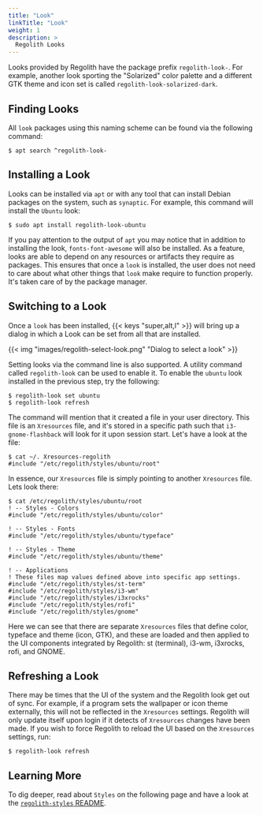 ```yaml
---
title: "Look"
linkTitle: "Look"
weight: 1
description: >
  Regolith Looks
---
```


Looks provided by Regolith have the package prefix `regolith-look-`. For example, another look sporting the "Solarized" color palette and a different GTK theme and icon set is called `regolith-look-solarized-dark`.

## Finding Looks

All `look` packages using this naming scheme can be found via the following command:

```console
$ apt search ^regolith-look-
```

## Installing a Look

Looks can be installed via `apt` or with any tool that can install Debian packages on the system, such as `synaptic`. For example, this command will install the `Ubuntu` look:

```console
$ sudo apt install regolith-look-ubuntu
```

If you pay attention to the output of `apt` you may notice that in addition to installing the look, `fonts-font-awesome` will also be installed. As a feature, looks are able to depend on any resources or artifacts they require as packages. This ensures that once a `look` is installed, the user does not need to care about what other things that `look` make require to function properly. It's taken care of by the package manager.

## Switching to a Look

Once a `look` has been installed, {{< keys "super,alt,l" >}} will bring up a dialog in which a Look can be set from all that are installed.

{{< img "images/regolith-select-look.png" "Dialog to select a look" >}}

Setting looks via the command line is also supported. A utility command called `regolith-look` can be used to enable it. To enable the `ubuntu` look installed in the previous step, try the following:

```console
$ regolith-look set ubuntu
$ regolith-look refresh
```

The command will mention that it created a file in your user directory. This file is an `Xresources` file, and it's stored in a specific path such that `i3-gnome-flashback` will look for it upon session start. Let's have a look at the file:

```console
$ cat ~/. Xresources-regolith
#include "/etc/regolith/styles/ubuntu/root"
```

In essence, our `Xresources` file is simply pointing to another `Xresources` file. Lets look there:

```console
$ cat /etc/regolith/styles/ubuntu/root
! -- Styles - Colors
#include "/etc/regolith/styles/ubuntu/color"

! -- Styles - Fonts
#include "/etc/regolith/styles/ubuntu/typeface"

! -- Styles - Theme
#include "/etc/regolith/styles/ubuntu/theme"

! -- Applications
! These files map values defined above into specific app settings.
#include "/etc/regolith/styles/st-term"
#include "/etc/regolith/styles/i3-wm"
#include "/etc/regolith/styles/i3xrocks"
#include "/etc/regolith/styles/rofi"
#include "/etc/regolith/styles/gnome"
```

Here we can see that there are separate `Xresources` files that define color, typeface and theme (icon, GTK), and these are loaded and then applied to the UI components integrated by Regolith: st (terminal), i3-wm, i3xrocks, rofi, and GNOME.

## Refreshing a Look

There may be times that the UI of the system and the Regolith look get out of sync. For example, if a program sets the wallpaper or icon theme externally, this will not be reflected in the `Xresources` settings. Regolith will only update itself upon login if it detects of `Xresources` changes have been made. If you wish to force Regolith to reload the UI based on the `Xresources` settings, run:

```console
$ regolith-look refresh
```

## Learning More

To dig deeper, read about `Styles` on the following page and have a look at the [`regolith-styles` README](https://github.com/regolith-linux/regolith-styles).
